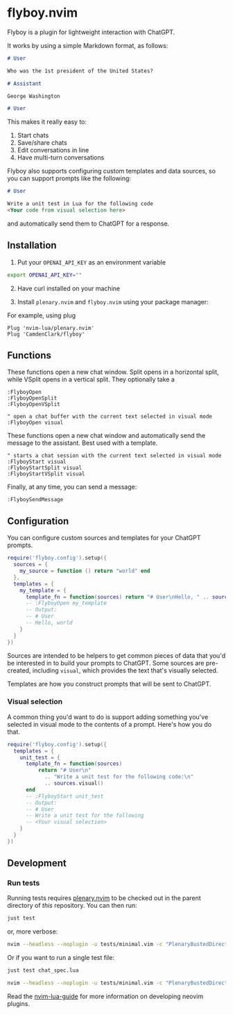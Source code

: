 # flyboy.nvim

Flyboy is a plugin for lightweight interaction with ChatGPT.

It works by using a simple Markdown format, as follows:

```markdown
# User

Who was the 1st president of the United States?

# Assistant

George Washington

# User
```

This makes it really easy to:

1. Start chats
1. Save/share chats
1. Edit conversations in line
1. Have multi-turn conversations

Flyboy also supports configuring custom templates and data sources, so you can support prompts like the following:

```markdown
# User

Write a unit test in Lua for the following code
<Your code from visual selection here>
```

and automatically send them to ChatGPT for a response.

## Installation

1. Put your `OPENAI_API_KEY` as an environment variable

```bash
export OPENAI_API_KEY=""
```

2. Have curl installed on your machine

3. Install `plenary.nvim` and `flyboy.nvim` using your package manager:

For example, using plug

```vim
Plug 'nvim-lua/plenary.nvim'
Plug 'CamdenClark/flyboy'
```

## Functions

These functions open a new chat window. Split opens in a horizontal split,
while VSplit opens in a vertical split. They optionally take a

```vim
:FlyboyOpen
:FlyboyOpenSplit
:FlyboyOpenVSplit

" open a chat buffer with the current text selected in visual mode
:FlyboyOpen visual
```

These functions open a new chat window and automatically send the message to the
assistant. Best used with a template.

```vim
" starts a chat session with the current text selected in visual mode
:FlyboyStart visual
:FlyboyStartSplit visual
:FlyboyStartVSplit visual
```

Finally, at any time, you can send a message:

```vim
:FlyboySendMessage
```

## Configuration

You can configure custom sources and templates for your ChatGPT prompts.

```lua
require('flyboy.config').setup({
  sources = {
    my_source = function () return "world" end
  },
  templates = {
    my_template = {
      template_fn = function(sources) return "# User\nHello, " .. sources.my_source() end
      -- :FlyboyOpen my_template
      -- Output:
      -- # User
      -- Hello, world
    }
  }
})
```

Sources are intended to be helpers to get common pieces of data that you'd be
interested in to build your prompts to ChatGPT. Some sources are pre-created,
including `visual`, which provides the text that's visually selected.

Templates are how you construct prompts that will be sent to ChatGPT.

### Visual selection

A common thing you'd want to do is support adding something you've selected
in visual mode to the contents of a prompt. Here's how you do that.

```lua
require('flyboy.config').setup({
  templates = {
    unit_test = {
      template_fn = function(sources)
          return "# User\n"
            .. "Write a unit test for the following code:\n"
            .. sources.visual()
      end
      -- :FlyboyStart unit_test
      -- Output:
      -- # User
      -- Write a unit test for the following
      -- <Your visual selection>
    }
  }
})
```

## Development

### Run tests

Running tests requires [plenary.nvim][plenary] to be checked out in the parent directory of _this_ repository.
You can then run:

```bash
just test
```

or, more verbose:

```bash
nvim --headless --noplugin -u tests/minimal.vim -c "PlenaryBustedDirectory tests/ {minimal_init = 'tests/minimal.vim'}"
```

Or if you want to run a single test file:

```bash
just test chat_spec.lua
```

```bash
nvim --headless --noplugin -u tests/minimal.vim -c "PlenaryBustedDirectory tests/path_to_file.lua {minimal_init = 'tests/minimal.vim'}"
```

Read the [nvim-lua-guide][nvim-lua-guide] for more information on developing neovim plugins.

[nvim-lua-guide]: https://github.com/nanotee/nvim-lua-guide
[plenary]: https://github.com/nvim-lua/plenary.nvim
